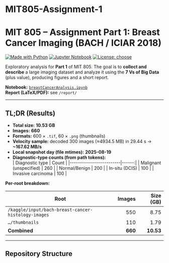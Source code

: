 # MIT805-Assignment-1

# MIT 805 – Assignment Part 1: Breast Cancer Imaging (BACH / ICIAR 2018)

[![Made with Python](https://img.shields.io/badge/Python-3.10%2B-blue.svg)](https://www.python.org/)
[![Jupyter Notebook](https://img.shields.io/badge/Notebook-Jupyter-orange.svg)](https://jupyter.org/)
[![License: choose](https://img.shields.io/badge/License-choose-green.svg)](#license)

Exploratory analysis for **Part 1** of MIT 805. The goal is to **collect and describe** a large imaging dataset and analyze it using the **7 Vs of Big Data** (plus value), producing figures and a short report.

**Notebook:** [`breastCancerAnalysis.ipynb`](breastCancerAnalysis.ipynb)  
**Report (LaTeX/PDF):** see `/report/`

---

## TL;DR (Results)

- **Total size:** **10.53 GB**  
- **Images:** **660**  
- **Formats:** 600 × `.tif`, 60 × `.png` (thumbnails)  
- **Velocity sample:** decoded 300 images (≈4934.5 MB) in 29.44 s → **~167.62 MB/s**  
- **Local snapshot day (file mtimes):** **2025-08-19**  
- **Diagnostic-type counts (from path tokens):**  
  | Diagnostic type         | Count |
  |-------------------------|------:|
  | Malignant (unspecified) |   260 |
  | Normal/Benign           |   200 |
  | In-situ (DCIS)          |   100 |
  | Invasive carcinoma      |   100 |

**Per-root breakdown:**

| Root                                                       | Images | Size (GB) |
|------------------------------------------------------------|-------:|---------:|
| `/kaggle/input/bach-breast-cancer-histology-images`        |    550 |     8.75 |
| `…/thumbnails`                                             |    110 |     1.79 |
| **Combined**                                               | **660**| **10.53**|

---

## Repository Structure

